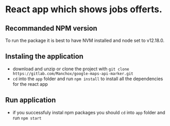 # React app which shows jobs offerts.

## Recommanded NPM version

To run the package it is best to have NVM installed and node set to v12.18.0.

## Instaling the application

- download and unzip or clone the project with `git clone https://gitlab.com/Manchox/google-maps-api-marker.git`
- `cd` into the `app` folder and run `npm install` to install all the dependencies for the react app

## Run application
- if you successfuly instal npm packages you should `cd` into `app` folder and run `npm start`
